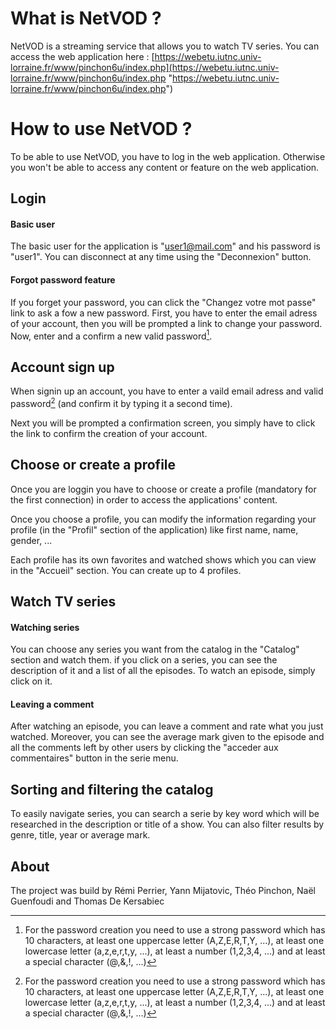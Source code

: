 # What is NetVOD ?

NetVOD is a streaming service that allows you to watch TV series.
You can access the web application here : [https://webetu.iutnc.univ-lorraine.fr/www/pinchon6u/index.php](https://webetu.iutnc.univ-lorraine.fr/www/pinchon6u/index.php "https://webetu.iutnc.univ-lorraine.fr/www/pinchon6u/index.php")
<br />

# How to use NetVOD ?

To be able to use NetVOD, you have to log in the web application. Otherwise you won't be able to access any content or feature on the web application.
<br />

## Login
#### Basic user

The basic user for the application is "user1@mail.com" and his password is "user1". You can disconnect at any time using the "Deconnexion" button.
<br />

#### Forgot password feature

If you forget your password, you can click the "Changez votre mot passe" link to ask a fow a new password. First, you have to enter the email adress of your account, then you will be prompted a link to change your password. Now, enter and a confirm a new valid password[^1].
<br />

## Account sign up

When signin up an account, you have to enter a vaild email adress and valid password[^1] (and confirm it by typing it a second time).

Next you will be prompted a confirmation screen, you simply have to click the link to confirm the creation of your account.
<br />

## Choose or create a profile

Once you are loggin you have to choose or create a profile (mandatory for the first connection) in order to access the applications' content.

Once you choose a profile, you can modify the information regarding your profile (in the "Profil" section of the application) like first name, name, gender, ...

Each profile has its own favorites and watched shows which you can view in the "Accueil" section. You can create up to 4 profiles.
<br />

## Watch TV series
#### Watching series
You can choose any series you want from the catalog in the "Catalog" section and watch them. if you click on a series, you can see the description of it and a list of all the episodes. To watch an episode, simply click on it.
<br />

#### Leaving a comment
After watching an episode, you can leave a comment and rate what you just watched.
Moreover, you can see the average mark given to the episode and all the comments left by other users by clicking the "acceder aux commentaires" button in the serie menu.
<br />

## Sorting and filtering the catalog
To easily navigate series, you can search a serie by key word which will be researched in the description or title of a show.
You can also filter results by genre, title, year or average mark.
<br />

## About
The project was build by Rémi Perrier, Yann Mijatovic, Théo Pinchon, Naël Guenfoudi and Thomas De Kersabiec
<br />

[^1]: For the password creation you need to use a strong password which has 10 characters, at least one uppercase letter (A,Z,E,R,T,Y, ...), at least one lowercase letter (a,z,e,r,t,y, ...), at least a number (1,2,3,4, ...) and at least a special character (@,&,!, ...) 
